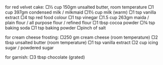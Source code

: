 for red velvet cake:
▢½ cup 150gm unsalted butter, room temperature
▢1 cup 397gm condensed milk / milkmaid
▢1½ cup milk (warm)
▢1 tsp vanilla extract
▢4 tsp red food colour
▢1 tsp vinegar
▢1.5 cup 263gm maida / plain flour / all purpose flour / refined flour
▢1 tbsp cocoa powder
▢¾ tsp baking soda
▢1 tsp baking powder
▢pinch of salt


for cream cheese frosting:
▢250 gm cream cheese (room temperature)
▢2 tbsp unsalted butter (room temperature)
▢1 tsp vanilla extract
▢2 cup icing sugar / powdered sugar


for garnish:
▢3 tbsp chocolate (grated)